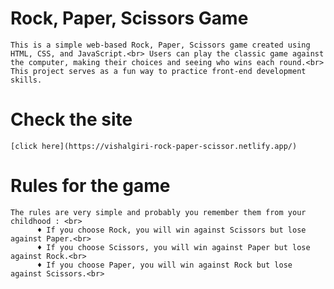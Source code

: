 # Rock, Paper, Scissors Game
    This is a simple web-based Rock, Paper, Scissors game created using HTML, CSS, and JavaScript.<br> Users can play the classic game against the computer, making their choices and seeing who wins each round.<br> This project serves as a fun way to practice front-end development skills.

# Check the site
    [click here](https://vishalgiri-rock-paper-scissor.netlify.app/) 


# Rules for the game
    The rules are very simple and probably you remember them from your childhood : <br>
          ♦ If you choose Rock, you will win against Scissors but lose against Paper.<br>
          ♦ If you choose Scissors, you will win against Paper but lose against Rock.<br>
          ♦ If you choose Paper, you will win against Rock but lose against Scissors.<br>
            